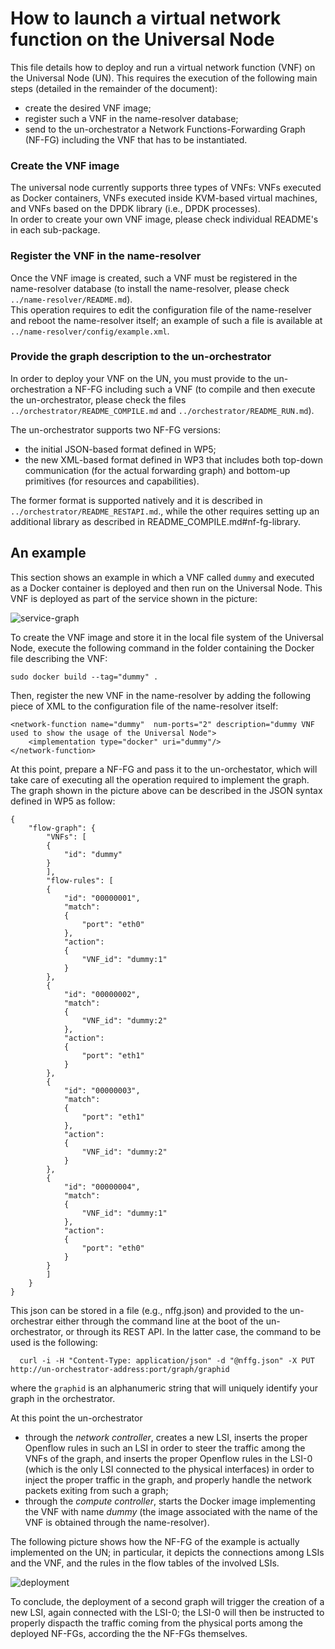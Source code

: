 # How to launch a virtual network function on the Universal Node

This file details how to deploy and run a virtual network function (VNF) on the Universal Node (UN). This requires the execution of the following main steps (detailed in the remainder of the document):
*	create the desired VNF image;
*	register such a VNF in the name-resolver database;
*	send to the un-orchestrator a Network Functions-Forwarding Graph (NF-FG) including the VNF that has to be instantiated.

### Create the VNF image
The universal node currently supports three types of VNFs: VNFs executed as Docker containers, VNFs executed inside KVM-based virtual machines, and VNFs based on the DPDK library (i.e., DPDK processes).  
In order to create your own VNF image, please check individual README's in each sub-package.

### Register the VNF in the name-resolver
Once the VNF image is created, such a VNF must be registered in the name-resolver database (to install the name-resolver, please check `../name-resolver/README.md`).  
This operation requires to edit the configuration file of the name-reselver and reboot the name-resolver itself; an example of such a file is available at `../name-resolver/config/example.xml`.

### Provide the graph description to the un-orchestrator
In order to deploy your VNF on the UN, you must provide to the un-orchestration a NF-FG including such a VNF (to compile and then execute the un-orchestrator, please check the files `../orchestrator/README_COMPILE.md` and `../orchestrator/README_RUN.md`).

The un-orchestrator supports two NF-FG versions:
  * the initial JSON-based format defined in WP5;
  * the new XML-based format defined in WP3 that includes both top-down
    communication (for the actual forwarding graph) and bottom-up primitives
    (for resources and capabilities).

The former format is supported natively and it is described in `../orchestrator/README_RESTAPI.md`., while the other requires setting up an additional library as described in README_COMPILE.md#nf-fg-library.

## An example

This section shows an example in which a  VNF called `dummy` and executed as a Docker container is deployed and then run on the Universal Node.
This VNF is deployed as part of the service shown in the picture:

![service-graph](https://raw.githubusercontent.com/netgroup-polito/un-orchestrator/master/images/service-graph.png)

To create the VNF image and store it in the local file system of the Universal Node, execute the following command in the folder containing the Docker file describing the VNF:

    sudo docker build --tag="dummy" .
    
Then, register the new VNF in the name-resolver by adding the following piece of XML to the configuration file of the name-resolver itself:

	<network-function name="dummy"  num-ports="2" description="dummy VNF used to show the usage of the Universal Node">
		<implementation type="docker" uri="dummy"/>
	</network-function>

At this point, prepare a NF-FG and pass it to the un-orchestator, which will take care of executing all the operation required to implement the graph. The graph shown in the picture above can be described in the JSON syntax defined in WP5 as follow:

  
    {
        "flow-graph": {  
            "VNFs": [  
            {  
                "id": "dummy"  
            }  
            ],  
            "flow-rules": [  
            {  
                "id": "00000001",  
                "match": 
                {  
                    "port": "eth0"  
                },  
                "action": 
                {  
                    "VNF_id": "dummy:1"  
                }  
            },  
            {  
                "id": "00000002",  
                "match": 
                {  
                    "VNF_id": "dummy:2"  
                },  
                "action": 
                {  
                    "port": "eth1"  
                }  
            },  
            {  
                "id": "00000003",  
                "match": 
                {  
                    "port": "eth1"  
                },  
                "action": 
                {  
                    "VNF_id": "dummy:2"  
                }  
            },  
            {  
                "id": "00000004",  
                "match": 
                {  
                    "VNF_id": "dummy:1"  
                },  
                "action": 
                {      
                    "port": "eth0"  
                }  
            } 
            ]  
        }  
    }  
    
This json can be stored in a file (e.g., nffg.json) and provided to the un-orchestrar either through the command line at the boot of the un-orchestrator, or through its REST API. In the latter case, the command to be used is the following:

      curl -i -H "Content-Type: application/json" -d "@nffg.json" -X PUT  http://un-orchestrator-address:port/graph/graphid

where the `graphid` is an alphanumeric string that will uniquely identify your graph in the orchestrator.

At this point the un-orchestrator
*   through the *network controller*, creates a new LSI, inserts the proper Openflow rules in such an LSI in order to steer the traffic among the VNFs of the graph, and inserts the proper Openflow rules in the LSI-0 (which is the only LSI connected to the physical interfaces) in order to inject the proper traffic in the graph, and properly handle the network packets exiting from such a graph;
*   through the *compute controller*, starts the Docker image implementing the VNF with name *dummy* (the image associated with the name of the VNF is obtained through the name-resolver).

The following picture shows how the NF-FG of the example is actually implemented on the UN; in particular, it depicts the connections among LSIs and the VNF, and the rules in the flow tables of the involved LSIs.

![deployment](https://raw.githubusercontent.com/netgroup-polito/un-orchestrator/master/images/deployment.png)

To conclude, the deployment of a second graph will trigger the creation of a new LSI, again connected with the LSI-0; the LSI-0 will then be instructed to properly dispacth the traffic coming from the physical ports among the deployed NF-FGs, according the the NF-FGs themselves.
